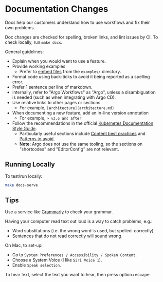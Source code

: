# Documentation Changes

Docs help our customers understand how to use workflows and fix their own problems.

Doc changes are checked for spelling, broken links, and lint issues by CI. To check locally, run `make docs`.

General guidelines:

* Explain when you would want to use a feature.
* Provide working examples.
    * Prefer to [embed files](https://squidfunk.github.io/mkdocs-material/reference/code-blocks/#embedding-external-files) from the `examples/` directory.
* Format code using back-ticks to avoid it being reported as a spelling error.
* Prefer 1 sentence per line of markdown.
* Internally, refer to "Argo Workflows" as "Argo", unless a disambiguation is needed (such as when integrating with Argo CD).
* Use relative links to other pages or sections
    * For example, `[architecture](architecture.md)`
* When documenting a new feature, add an in-line version annotation
    * For example, `> v3.6 and after`
* Follow the recommendations in the official [Kubernetes Documentation Style Guide](https://kubernetes.io/docs/contribute/style/style-guide/).
    * Particularly useful sections include [Content best practices](https://kubernetes.io/docs/contribute/style/style-guide/#content-best-practices) and [Patterns to avoid](https://kubernetes.io/docs/contribute/style/style-guide/#patterns-to-avoid).
    * **Note**: Argo does not use the same tooling, so the sections on "shortcodes" and "EditorConfig" are not relevant.

## Running Locally

To test/run locally:

```bash
make docs-serve
```

## Tips

Use a service like [Grammarly](https://www.grammarly.com) to check your grammar.

Having your computer read text out loud is a way to catch problems, e.g.:

* Word substitutions (i.e. the wrong word is used, but spelled.
correctly).
* Sentences that do not read correctly will sound wrong.

On Mac, to set-up:

* Go to `System Preferences / Accessibility / Spoken Content`.
* Choose a System Voice (I like `Siri Voice 1`).
* Enable `Speak selection`.

To hear text, select the text you want to hear, then press option+escape.
